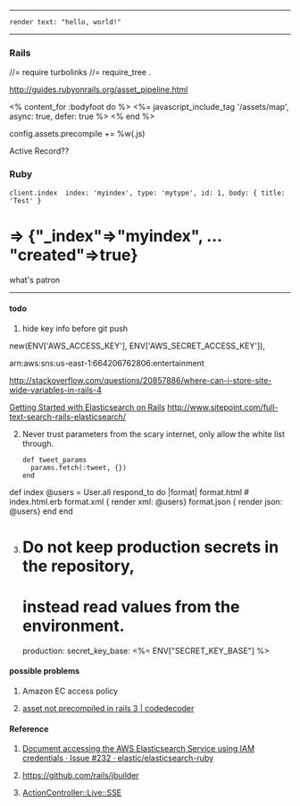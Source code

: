   <meta charset="utf-8">
  <meta http-equiv="X-UA-Compatible" content="IE=edge">
  <meta name="viewport" content="width=device-width, initial-scale=1">
  <!-- The above 3 meta tags *must* come first in the head; any other head content must come *after* these tags -->
  <meta name="description" content="">
  <meta name="author" content="">
  <!--link rel="icon" href="../../favicon.ico"-->


  <!-- Custom styles for this template -->
  <link href="static/css/dashboard.css" rel="stylesheet">

<!--script>window.jQuery || document.write('<script src="../../assets/js/vendor/jquery.min.js"><\/script>')</script-->
<script src="static/js/bootstrap.min.js"></script>

---

    render text: "hello, world!"

---


### Rails

//= require turbolinks
//= require_tree .

http://guides.rubyonrails.org/asset_pipeline.html


<% content_for :bodyfoot do %>
    <%= javascript_include_tag '/assets/map', async: true, defer: true %>
<% end %>

config.assets.precompile += %w(.js)

Active Record??

### Ruby

    client.index  index: 'myindex', type: 'mytype', id: 1, body: { title: 'Test' }
# => {"_index"=>"myindex", ... "created"=>true}

what's patron


---

#### todo

1. hide key info before git push

new(ENV['AWS_ACCESS_KEY'], ENV['AWS_SECRET_ACCESS_KEY']),

arn:aws:sns:us-east-1:664206762806:entertainment

http://stackoverflow.com/questions/20857886/where-can-i-store-site-wide-variables-in-rails-4


[Getting Started with Elasticsearch on Rails](http://www.codinginthecrease.com/news_article/show/409843?referrer_id=948927)
http://www.sitepoint.com/full-text-search-rails-elasticsearch/

2. Never trust parameters from the scary internet, only allow the white list through.

       def tweet_params
         params.fetch(:tweet, {})
       end

  def index
    @users = User.all
    respond_to do |format|
      format.html # index.html.erb
      format.xml  { render xml: @users}
      format.json { render json: @users}
    end
  end

3. # Do not keep production secrets in the repository,
   # instead read values from the environment.
   production:
     secret_key_base: <%= ENV["SECRET_KEY_BASE"] %>


#### possible problems

1. Amazon EC access policy

2. [asset not precompiled in rails 3 | codedecoder](https://codedecoder.wordpress.com/2012/11/05/asset-not-precompiled-asset_pipeline-rails-3/)

#### Reference

1. [Document accessing the AWS Elasticsearch Service using IAM credentials · Issue #232 · elastic/elasticsearch-ruby](https://github.com/elastic/elasticsearch-ruby/issues/232)

2. https://github.com/rails/jbuilder

3. [ActionController::Live::SSE](http://api.rubyonrails.org/classes/ActionController/Live/SSE.html)